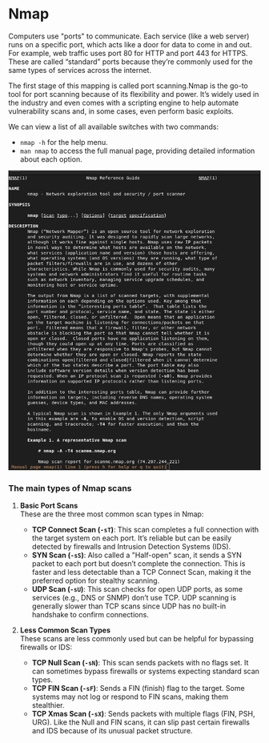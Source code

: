 # Nmap

Computers use "ports" to communicate. Each service (like a web server) runs on a specific port, which acts like a door for data to come in and out. For example, web traffic uses port 80 for HTTP and port 443 for HTTPS. These are called “standard” ports because they’re commonly used for the same types of services across the internet.

The first stage of this mapping is called port scanning.Nmap is the go-to tool for port scanning because of its flexibility and power. It’s widely used in the industry and even comes with a scripting engine to help automate vulnerability scans and, in some cases, even perform basic exploits.

We can view a list of all available switches with two commands:
  - `nmap -h` for the help menu.
  - `man nmap` to access the full manual page, providing detailed information about each option.

![alt text](<Images/Screenshot from 2024-10-08 12-23-52.png>)

### The main types of Nmap scans 

1. **Basic Port Scans**  
   These are the three most common scan types in Nmap:
   - **TCP Connect Scan (`-sT`)**: This scan completes a full connection with the target system on each port. It’s reliable but can be easily detected by firewalls and Intrusion Detection Systems (IDS).
   - **SYN Scan (`-sS`)**: Also called a "Half-open" scan, it sends a SYN packet to each port but doesn’t complete the connection. This is faster and less detectable than a TCP Connect Scan, making it the preferred option for stealthy scanning.
   - **UDP Scan (`-sU`)**: This scan checks for open UDP ports, as some services (e.g., DNS or SNMP) don’t use TCP. UDP scanning is generally slower than TCP scans since UDP has no built-in handshake to confirm connections.

2. **Less Common Scan Types**  
   These scans are less commonly used but can be helpful for bypassing firewalls or IDS:
   - **TCP Null Scan (`-sN`)**: This scan sends packets with no flags set. It can sometimes bypass firewalls or systems expecting standard scan types.
   - **TCP FIN Scan (`-sF`)**: Sends a FIN (finish) flag to the target. Some systems may not log or respond to FIN scans, making them stealthier.
   - **TCP Xmas Scan (`-sX`)**: Sends packets with multiple flags (FIN, PSH, URG). Like the Null and FIN scans, it can slip past certain firewalls and IDS because of its unusual packet structure.

